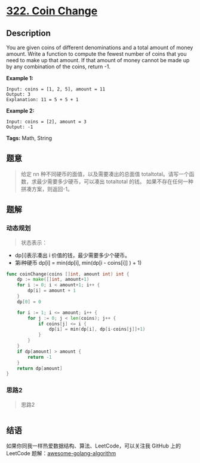 # [322. Coin Change][title]

## Description

You are given coins of different denominations and a total amount of money amount. Write a function to compute the fewest number of coins that you need to make up that amount. If that amount of money cannot be made up by any combination of the coins, return -1.

**Example 1:**

```
Input: coins = [1, 2, 5], amount = 11
Output: 3 
Explanation: 11 = 5 + 5 + 1
```

**Example 2:**

```
Input: coins = [2], amount = 3
Output: -1
```

**Tags:** Math, String

## 题意
> 给定 nn 种不同硬币的面值，以及需要凑出的总面值 totaltotal。请写一个函数，求最少需要多少硬币，可以凑出 totaltotal 的钱。
  如果不存在任何一种拼凑方案，则返回-1。
  


## 题解

### 动态规划
> 状态表示：
- dp[i]表示凑出 i 价值的钱，最少需要多少个硬币。
- 第i种硬币 dp[i] = min(dp[i], min(dp[i - coins[i]] ) + 1)

```go
func coinChange(coins []int, amount int) int {
	dp := make([]int, amount+1)
	for i := 0; i < amount+1; i++ {
		dp[i] = amount + 1
	}
	dp[0] = 0

	for i := 1; i <= amount; i++ {
		for j := 0; j < len(coins); j++ {
			if coins[j] <= i {
				dp[i] = min(dp[i], dp[i-coins[j]]+1)
			}
		}
	}
	if dp[amount] > amount {
		return -1
	}
	return dp[amount]
}
```

### 思路2
> 思路2
```go

```

## 结语

如果你同我一样热爱数据结构、算法、LeetCode，可以关注我 GitHub 上的 LeetCode 题解：[awesome-golang-algorithm][me]

[title]: https://leetcode.com/problems/two-sum/description/
[me]: https://github.com/Golang-Solutions/awesome-golang-algorithm
